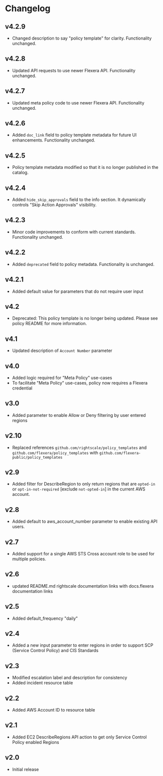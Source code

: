 # Changelog

## v4.2.9

- Changed description to say "policy template" for clarity. Functionality unchanged.

## v4.2.8

- Updated API requests to use newer Flexera API. Functionality unchanged.

## v4.2.7

- Updated meta policy code to use newer Flexera API. Functionality unchanged.

## v4.2.6

- Added `doc_link` field to policy template metadata for future UI enhancements. Functionality unchanged.

## v4.2.5

- Policy template metadata modified so that it is no longer published in the catalog.

## v4.2.4

- Added `hide_skip_approvals` field to the info section. It dynamically controls "Skip Action Approvals" visibility.

## v4.2.3

- Minor code improvements to conform with current standards. Functionality unchanged.

## v4.2.2

- Added `deprecated` field to policy metadata. Functionality is unchanged.

## v4.2.1

- Added default value for parameters that do not require user input

## v4.2

- Deprecated: This policy template is no longer being updated. Please see policy README for more information.

## v4.1

- Updated description of `Account Number` parameter

## v4.0

- Added logic required for "Meta Policy" use-cases
- To facilitate "Meta Policy" use-cases, policy now requires a Flexera credential

## v3.0

- Added parameter to enable Allow or Deny filtering by user entered regions

## v2.10

- Replaced references `github.com/rightscale/policy_templates` and `github.com/flexera/policy_templates` with `github.com/flexera-public/policy_templates`

## v2.9

- Added filter for DescribeRegion to only return regions that are `opted-in` or `opt-in-not-required` [exclude `not-opted-in`] in the current AWS account.

## v2.8

- Added default to aws_account_number parameter to enable existing API users.

## v2.7

- Added support for a single AWS STS Cross account role to be used for multiple policies.

## v2.6

- updated README.md rightscale documentation links with docs.flexera documentation links

## v2.5

- Added default_frequency "daily"

## v2.4

- Added a new input parameter to enter regions in order to support SCP (Service Control Policy) and CIS Standards

## v2.3

- Modified escalation label and description for consistency
- Added incident resource table

## v2.2

- Added AWS Account ID to resource table

## v2.1

- Added EC2 DescribeRegions API action to get only Service Control Policy enabled Regions

## v2.0

- Initial release
